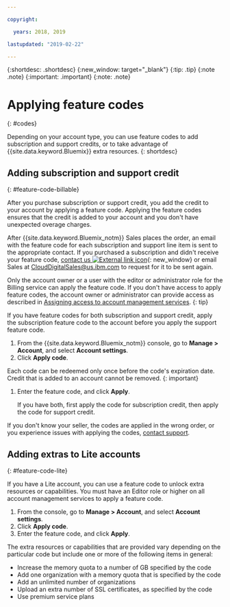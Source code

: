 ```yaml
---

copyright:

  years: 2018, 2019

lastupdated: "2019-02-22"

---
```


{:shortdesc: .shortdesc}
{:new_window: target="_blank"}
{:tip: .tip}
{:note .note}
{:important: .important}
{:note: .note}


# Applying feature codes
{: #codes}

Depending on your account type, you can use feature codes to add subscription and support credits, or to take advantage of {{site.data.keyword.Bluemix}} extra resources.
{: shortdesc}


## Adding subscription and support credit
{: #feature-code-billable}

After you purchase subscription or support credit, you add the credit to your account by applying a feature code. Applying the feature codes ensures that the credit is added to your account and you don't have unexpected overage charges.

After {{site.data.keyword.Bluemix_notm}} Sales places the order, an email with the feature code for each subscription and support line item is sent to the appropriate contact. If you purchased a subscription and didn't receive your feature code, [contact us ![External link icon](../icons/launch-glyph.svg "External link icon")](https://www.ibm.com/cloud-computing/bluemix/contact-us){: new_window} or email Sales at CloudDigitalSales@us.ibm.com to request for it to be sent again.

Only the account owner or a user with the editor or administrator role for the Billing service can apply the feature code. If you don't have access to apply feature codes, the account owner or administrator can provide access as described in [Assigning access to account management services](/docs/iam?topic=iam-account-services).
{: tip}

If you have feature codes for both subscription and support credit, apply the subscription feature code to the account before you apply the support feature code.

1. From the {{site.data.keyword.Bluemix_notm}} console, go to **Manage > Account**, and select **Account settings**.
1. Click **Apply code**.

  Each code can be redeemed only once before the code's expiration date. Credit that is added to an account cannot be removed.
  {: important}

1. Enter the feature code, and click **Apply**.

   If you have both, first apply the code for subscription credit, then apply the code for support credit.

If you don't know your seller, the codes are applied in the wrong order, or you experience issues with applying the codes, [contact support](/docs/get-support?topic=get-support-getting-customer-support).

## Adding extras to Lite accounts
{: #feature-code-lite}

If you have a Lite account, you can use a feature code to unlock extra resources or capabilities. You must have an Editor role or higher on all account management services to apply a feature code.  

1. From the console, go to **Manage > Account**, and select **Account settings**.
1. Click **Apply code**.
1. Enter the feature code, and click **Apply**.

The extra resources or capabilities that are provided vary depending on the particular code but include one or more of the following items in general:

  * Increase the memory quota to a number of GB specified by the code
  * Add one organization with a memory quota that is specified by the code
  * Add an unlimited number of organizations
  * Upload an extra number of SSL certificates, as specified by the code
  * Use premium service plans
